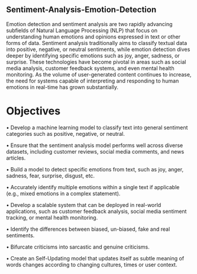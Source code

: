 ## Sentiment-Analysis-Emotion-Detection
Emotion detection and sentiment analysis are two rapidly advancing subfields of Natural Language Processing (NLP) that focus on understanding human emotions and opinions expressed in text or other forms of data. Sentiment analysis traditionally aims to classify textual data into positive, negative, or neutral sentiments, while emotion detection dives deeper by identifying specific emotions such as joy, anger, sadness, or surprise. These technologies have become pivotal in areas such as social media analysis, customer feedback systems, and even mental health monitoring. As the volume of user-generated content continues to increase, the need for systems capable of interpreting and responding to human emotions in real-time has grown substantially.
# Objectives
• Develop a machine learning model to classify text into general sentiment categories such as positive, negative, or neutral.

• Ensure that the sentiment analysis model performs well across diverse datasets, including customer reviews, social media comments, and news articles.

• Build a model to detect specific emotions from text, such as joy, anger, sadness, fear, surprise, disgust, etc.

• Accurately identify multiple emotions within a single text if applicable (e.g., mixed emotions in a complex statement).

• Develop a scalable system that can be deployed in real-world applications, such as customer feedback analysis, social media sentiment tracking, or mental health monitoring.

• Identify the differences between biased, un-biased, fake and real sentiments.

• Bifurcate criticisms into sarcastic and genuine criticisms.

• Create an Self-Updating model that updates itself as subtle meaning of words changes according to changing cultures, times or user context.
